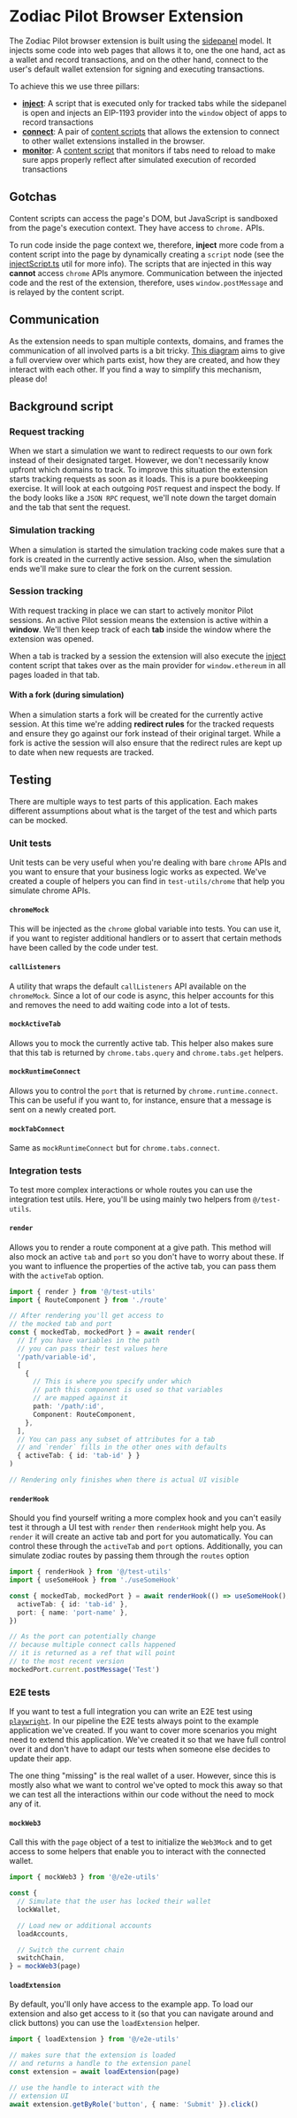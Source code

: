 # Zodiac Pilot Browser Extension

The Zodiac Pilot browser extension is built using the [sidepanel](https://developer.chrome.com/docs/extensions/reference/api/sidePanel) model.
It injects some code into web pages that allows it to, one the one hand, act as a wallet and record transactions, and on the other hand, connect to the user's default wallet extension for signing and executing transactions.

To achieve this we use three pillars:

- **[inject](./src/inject/)**: A script that is executed only for tracked tabs while the sidepanel is open and injects an EIP-1193 provider into the `window` object of apps to record transactions
- **[connect](./src/connect/)**: A pair of [content scripts](https://developer.chrome.com/docs/extensions/develop/concepts/content-scripts) that allows the extension to connect to other wallet extensions installed in the browser.
- **[monitor](./src/monitor/)**: A [content script](https://developer.chrome.com/docs/extensions/develop/concepts/content-scripts) that monitors if tabs need to reload to make sure apps properly reflect after simulated execution of recorded transactions

## Gotchas

Content scripts can access the page's DOM, but JavaScript is sandboxed from the page's execution context.
They have access to `chrome.` APIs.

To run code inside the page context we, therefore, **inject** more code from a content script into the page by dynamically creating a `script` node (see the [injectScript.ts](./src/utils/injectScript.ts) util for more info).
The scripts that are injected in this way **cannot** access `chrome` APIs anymore.
Communication between the injected code and the rest of the extension, therefore, uses `window.postMessage` and is relayed by the content script.

## Communication

As the extension needs to span multiple contexts, domains, and frames the communication of all involved parts is a bit tricky.
[This diagram](https://link.excalidraw.com/readonly/aT6I8t4LkOMXoDkbYY5Q) aims to give a full overview over which parts exist, how they are created, and how they interact with each other.
If you find a way to simplify this mechanism, please do!

## Background script

### Request tracking

When we start a simulation we want to redirect requests to our own fork instead of their designated target.
However, we don't necessarily know upfront which domains to track.
To improve this situation the extension starts tracking requests as soon as it loads.
This is a pure bookkeeping exercise.
It will look at each outgoing `POST` request and inspect the body.
If the body looks like a `JSON RPC` request, we'll note down the target domain and the tab that sent the request.

### Simulation tracking

When a simulation is started the simulation tracking code makes sure that a fork is created in the currently active session.
Also, when the simulation ends we'll make sure to clear the fork on the current session.

### Session tracking

With request tracking in place we can start to actively monitor Pilot sessions.
An active Pilot session means the extension is active within a **window**.
We'll then keep track of each **tab** inside the window where the extension was opened.

When a tab is tracked by a session the extension will also execute the [inject](./src/inject/contentScript/main.ts) content script that takes over as the main provider for `window.ethereum` in all pages loaded in that tab.

#### With a fork (during simulation)

When a simulation starts a fork will be created for the currently active session.
At this time we're adding **redirect rules** for the tracked requests and ensure they go against our fork instead of their original target.
While a fork is active the session will also ensure that the redirect rules are kept up to date when new requests are tracked.

## Testing

There are multiple ways to test parts of this application.
Each makes different assumptions about what is the target of the test and which parts can be mocked.

### Unit tests

Unit tests can be very useful when you're dealing with bare `chrome` APIs and you want to ensure that your business logic works as expected.
We've created a couple of helpers you can find in `test-utils/chrome` that help you simulate chrome APIs.

#### `chromeMock`

This will be injected as the `chrome` global variable into tests.
You can use it, if you want to register additional handlers or to assert that certain methods have been called by the code under test.

#### `callListeners`

A utility that wraps the default `callListeners` API available on the `chromeMock`.
Since a lot of our code is async, this helper accounts for this and removes the need to add waiting code into a lot of tests.

#### `mockActiveTab`

Allows you to mock the currently active tab.
This helper also makes sure that this tab is returned by `chrome.tabs.query` and `chrome.tabs.get` helpers.

#### `mockRuntimeConnect`

Allows you to control the `port` that is returned by `chrome.runtime.connect`.
This can be useful if you want to, for instance, ensure that a message is sent on a newly created port.

#### `mockTabConnect`

Same as `mockRuntimeConnect` but for `chrome.tabs.connect`.

### Integration tests

To test more complex interactions or whole routes you can use the integration test utils.
Here, you'll be using mainly two helpers from `@/test-utils`.

#### `render`

Allows you to render a route component at a give path.
This method will also mock an active `tab` and `port` so you don't have to worry about these.
If you want to influence the properties of the active tab, you can pass them with the `activeTab` option.

```ts
import { render } from '@/test-utils'
import { RouteComponent } from './route'

// After rendering you'll get access to
// the mocked tab and port
const { mockedTab, mockedPort } = await render(
  // If you have variables in the path
  // you can pass their test values here
  '/path/variable-id',
  [
    {
      // This is where you specify under which
      // path this component is used so that variables
      // are mapped against it
      path: '/path/:id',
      Component: RouteComponent,
    },
  ],
  // You can pass any subset of attributes for a tab
  // and `render` fills in the other ones with defaults
  { activeTab: { id: 'tab-id' } }
)

// Rendering only finishes when there is actual UI visible
```

#### `renderHook`

Should you find yourself writing a more complex hook and you can't easily test it through a UI test with `render` then `renderHook` might help you.
As `render` it will create an active tab and port for you automatically.
You can control these through the `activeTab` and `port` options.
Additionally, you can simulate zodiac routes by passing them through the `routes` option

```ts
import { renderHook } from '@/test-utils'
import { useSomeHook } from './useSomeHook'

const { mockedTab, mockedPort } = await renderHook(() => useSomeHook(), {
  activeTab: { id: 'tab-id' },
  port: { name: 'port-name' },
})

// As the port can potentially change
// because multiple connect calls happened
// it is returned as a ref that will point
// to the most recent version
mockedPort.current.postMessage('Test')
```

### E2E tests

If you want to test a full integration you can write an E2E test using [`playwright`](https://playwright.dev/).
In our pipeline the E2E tests always point to the example application we've created.
If you want to cover more scenarios you might need to extend this application.
We've created it so that we have full control over it and don't have to adapt our tests when someone else decides to update their app.

The one thing "missing" is the real wallet of a user.
However, since this is mostly also what we want to control we've opted to mock this away so that we can test all the interactions within our code without the need to mock any of it.

#### `mockWeb3`

Call this with the `page` object of a test to initialize the `Web3Mock` and to get access to some helpers that enable you to interact with the connected wallet.

```ts
import { mockWeb3 } from '@/e2e-utils'

const {
  // Simulate that the user has locked their wallet
  lockWallet,

  // Load new or additional accounts
  loadAccounts,

  // Switch the current chain
  switchChain,
} = mockWeb3(page)
```

#### `loadExtension`

By default, you'll only have access to the example app.
To load our extension and also get access to it (so that you can navigate around and click buttons) you can use the `loadExtension` helper.

```ts
import { loadExtension } from '@/e2e-utils'

// makes sure that the extension is loaded
// and returns a handle to the extension panel
const extension = await loadExtension(page)

// use the handle to interact with the
// extension UI
await extension.getByRole('button', { name: 'Submit' }).click()
```
